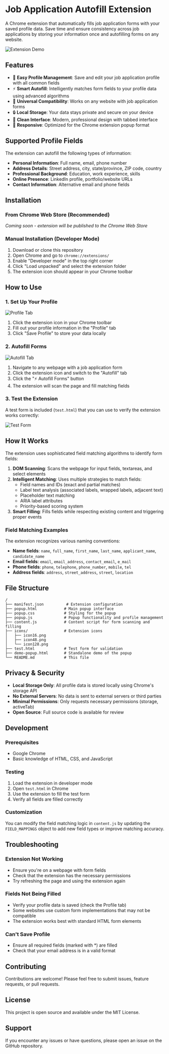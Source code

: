 # Job Application Autofill Extension

A Chrome extension that automatically fills job application forms with your saved profile data. Save time and ensure consistency across job applications by storing your information once and autofilling forms on any website.

![Extension Demo](https://github.com/user-attachments/assets/7c7e1ce9-66c4-4597-ad74-57c2747dccc3)

## Features

- 🚀 **Easy Profile Management**: Save and edit your job application profile with all common fields
- ⚡ **Smart Autofill**: Intelligently matches form fields to your profile data using advanced algorithms
- 🎯 **Universal Compatibility**: Works on any website with job application forms
- 🔒 **Local Storage**: Your data stays private and secure on your device
- 🎨 **Clean Interface**: Modern, professional design with tabbed interface
- 📱 **Responsive**: Optimized for the Chrome extension popup format

## Supported Profile Fields

The extension can autofill the following types of information:

- **Personal Information**: Full name, email, phone number
- **Address Details**: Street address, city, state/province, ZIP code, country
- **Professional Background**: Education, work experience, skills
- **Online Presence**: LinkedIn profile, portfolio/website URLs
- **Contact Information**: Alternative email and phone fields

## Installation

### From Chrome Web Store (Recommended)
*Coming soon - extension will be published to the Chrome Web Store*

### Manual Installation (Developer Mode)

1. Download or clone this repository
2. Open Chrome and go to `chrome://extensions/`
3. Enable "Developer mode" in the top right corner
4. Click "Load unpacked" and select the extension folder
5. The extension icon should appear in your Chrome toolbar

## How to Use

### 1. Set Up Your Profile

![Profile Tab](https://github.com/user-attachments/assets/7c7e1ce9-66c4-4597-ad74-57c2747dccc3)

1. Click the extension icon in your Chrome toolbar
2. Fill out your profile information in the "Profile" tab
3. Click "Save Profile" to store your data locally

### 2. Autofill Forms

![Autofill Tab](https://github.com/user-attachments/assets/f3a6a3cd-1496-4a63-9c9f-6c49ed9ca2b6)

1. Navigate to any webpage with a job application form
2. Click the extension icon and switch to the "Autofill" tab
3. Click the "⚡ Autofill Forms" button
4. The extension will scan the page and fill matching fields

### 3. Test the Extension

A test form is included (`test.html`) that you can use to verify the extension works correctly:

![Test Form](https://github.com/user-attachments/assets/9a361835-b0ac-4cfe-ba45-b49ed10b6592)

## How It Works

The extension uses sophisticated field matching algorithms to identify form fields:

1. **DOM Scanning**: Scans the webpage for input fields, textareas, and select elements
2. **Intelligent Matching**: Uses multiple strategies to match fields:
   - Field names and IDs (exact and partial matches)
   - Label text analysis (associated labels, wrapped labels, adjacent text)
   - Placeholder text matching
   - ARIA label attributes
   - Priority-based scoring system
3. **Smart Filling**: Fills fields while respecting existing content and triggering proper events

### Field Matching Examples

The extension recognizes various naming conventions:

- **Name fields**: `name`, `full_name`, `first_name`, `last_name`, `applicant_name`, `candidate_name`
- **Email fields**: `email`, `email_address`, `contact_email`, `e_mail`
- **Phone fields**: `phone`, `telephone`, `phone_number`, `mobile`, `tel`
- **Address fields**: `address`, `street_address`, `street`, `location`

## File Structure

```
/
├── manifest.json          # Extension configuration
├── popup.html            # Main popup interface
├── popup.css             # Styling for the popup
├── popup.js              # Popup functionality and profile management
├── content.js            # Content script for form scanning and filling
├── icons/                # Extension icons
│   ├── icon16.png
│   ├── icon48.png
│   └── icon128.png
├── test.html             # Test form for validation
├── demo-popup.html       # Standalone demo of the popup
└── README.md             # This file
```

## Privacy & Security

- **Local Storage Only**: All profile data is stored locally using Chrome's storage API
- **No External Servers**: No data is sent to external servers or third parties
- **Minimal Permissions**: Only requests necessary permissions (storage, activeTab)
- **Open Source**: Full source code is available for review

## Development

### Prerequisites
- Google Chrome
- Basic knowledge of HTML, CSS, and JavaScript

### Testing
1. Load the extension in developer mode
2. Open `test.html` in Chrome
3. Use the extension to fill the test form
4. Verify all fields are filled correctly

### Customization
You can modify the field matching logic in `content.js` by updating the `FIELD_MAPPINGS` object to add new field types or improve matching accuracy.

## Troubleshooting

### Extension Not Working
- Ensure you're on a webpage with form fields
- Check that the extension has the necessary permissions
- Try refreshing the page and using the extension again

### Fields Not Being Filled
- Verify your profile data is saved (check the Profile tab)
- Some websites use custom form implementations that may not be compatible
- The extension works best with standard HTML form elements

### Can't Save Profile
- Ensure all required fields (marked with *) are filled
- Check that your email address is in a valid format

## Contributing

Contributions are welcome! Please feel free to submit issues, feature requests, or pull requests.

## License

This project is open source and available under the MIT License.

## Support

If you encounter any issues or have questions, please open an issue on the GitHub repository.